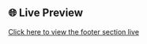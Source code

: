 ## 🌐 Live Preview

[Click here to view the footer section live](https://santhya27.github.io/responsible-contact-form/)
